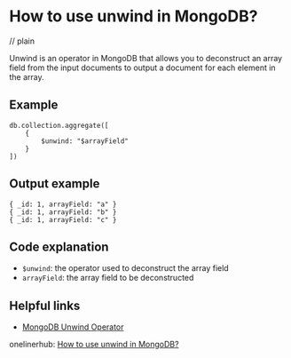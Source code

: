 # How to use unwind in MongoDB?
// plain

Unwind is an operator in MongoDB that allows you to deconstruct an array field from the input documents to output a document for each element in the array.

## Example

```
db.collection.aggregate([
    {
        $unwind: "$arrayField"
    }
])
```

## Output example

```
{ _id: 1, arrayField: "a" }
{ _id: 1, arrayField: "b" }
{ _id: 1, arrayField: "c" }
```

## Code explanation

- `$unwind`: the operator used to deconstruct the array field
- `arrayField`: the array field to be deconstructed

## Helpful links
- [MongoDB Unwind Operator](https://docs.mongodb.com/manual/reference/operator/aggregation/unwind/)

onelinerhub: [How to use unwind in MongoDB?](https://onelinerhub.com/mongodb/how-to-use-unwind-in-mongodb)